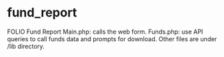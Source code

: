 # fund_report
FOLIO Fund Report
Main.php: calls the web form.
Funds.php: use API queries to call funds data and prompts for download.
Other files are under /lib directory.
